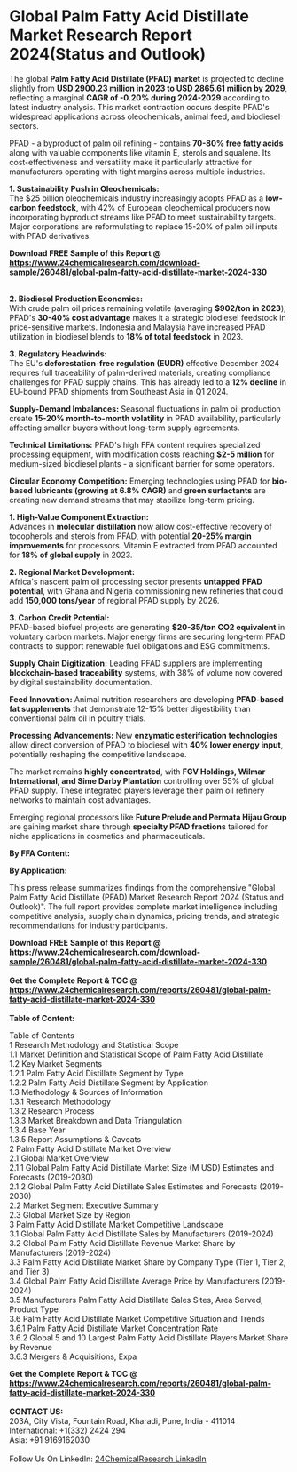 <h1>Global Palm Fatty Acid Distillate Market Research Report 2024(Status and Outlook)</h1><p>The global <strong>Palm Fatty Acid Distillate (PFAD) market</strong> is projected to decline slightly from <strong>USD 2900.23 million in 2023 to USD 2865.61 million by 2029</strong>, reflecting a marginal <strong>CAGR of -0.20% during 2024-2029</strong> according to latest industry analysis. This market contraction occurs despite PFAD's widespread applications across oleochemicals, animal feed, and biodiesel sectors.</p><p>PFAD - a byproduct of palm oil refining - contains <strong>70-80% free fatty acids</strong> along with valuable components like vitamin E, sterols and squalene. Its cost-effectiveness and versatility make it particularly attractive for manufacturers operating with tight margins across multiple industries.</p><p><strong>1. Sustainability Push in Oleochemicals:</strong><br>
The $25 billion oleochemicals industry increasingly adopts PFAD as a <strong>low-carbon feedstock</strong>, with 42% of European oleochemical producers now incorporating byproduct streams like PFAD to meet sustainability targets. Major corporations are reformulating to replace 15-20% of palm oil inputs with PFAD derivatives.</p><div><b>Download FREE Sample of this Report @ 
            <a href="https://www.24chemicalresearch.com/download-sample/260481/global-palm-fatty-acid-distillate-market-2024-330">
            https://www.24chemicalresearch.com/download-sample/260481/global-palm-fatty-acid-distillate-market-2024-330</a></b></div><br><p><strong>2. Biodiesel Production Economics:</strong><br>
With crude palm oil prices remaining volatile (averaging <strong>$902/ton in 2023</strong>), PFAD's <strong>30-40% cost advantage</strong> makes it a strategic biodiesel feedstock in price-sensitive markets. Indonesia and Malaysia have increased PFAD utilization in biodiesel blends to <strong>18% of total feedstock</strong> in 2023.</p><p><strong>3. Regulatory Headwinds:</strong><br>
The EU's <strong>deforestation-free regulation (EUDR)</strong> effective December 2024 requires full traceability of palm-derived materials, creating compliance challenges for PFAD supply chains. This has already led to a <strong>12% decline</strong> in EU-bound PFAD shipments from Southeast Asia in Q1 2024.</p><p><strong>Supply-Demand Imbalances:</strong> Seasonal fluctuations in palm oil production create <strong>15-20% month-to-month volatility</strong> in PFAD availability, particularly affecting smaller buyers without long-term supply agreements.</p><p><strong>Technical Limitations:</strong> PFAD's high FFA content requires specialized processing equipment, with modification costs reaching <strong>$2-5 million</strong> for medium-sized biodiesel plants - a significant barrier for some operators.</p><p><strong>Circular Economy Competition:</strong> Emerging technologies using PFAD for <strong>bio-based lubricants (growing at 6.8% CAGR)</strong> and <strong>green surfactants</strong> are creating new demand streams that may stabilize long-term pricing.</p><p><strong>1. High-Value Component Extraction:</strong><br>
Advances in <strong>molecular distillation</strong> now allow cost-effective recovery of tocopherols and sterols from PFAD, with potential <strong>20-25% margin improvements</strong> for processors. Vitamin E extracted from PFAD accounted for <strong>18% of global supply</strong> in 2023.</p><p><strong>2. Regional Market Development:</strong><br>
Africa's nascent palm oil processing sector presents <strong>untapped PFAD potential</strong>, with Ghana and Nigeria commissioning new refineries that could add <strong>150,000 tons/year</strong> of regional PFAD supply by 2026.</p><p><strong>3. Carbon Credit Potential:</strong><br>
PFAD-based biofuel projects are generating <strong>$20-35/ton CO2 equivalent</strong> in voluntary carbon markets. Major energy firms are securing long-term PFAD contracts to support renewable fuel obligations and ESG commitments.</p><p><strong>Supply Chain Digitization:</strong> Leading PFAD suppliers are implementing <strong>blockchain-based traceability</strong> systems, with 38% of volume now covered by digital sustainability documentation.</p><p><strong>Feed Innovation:</strong> Animal nutrition researchers are developing <strong>PFAD-based fat supplements</strong> that demonstrate 12-15% better digestibility than conventional palm oil in poultry trials.</p><p><strong>Processing Advancements:</strong> New <strong>enzymatic esterification technologies</strong> allow direct conversion of PFAD to biodiesel with <strong>40% lower energy input</strong>, potentially reshaping the competitive landscape.</p><p>The market remains <strong>highly concentrated</strong>, with <strong>FGV Holdings, Wilmar International, and Sime Darby Plantation</strong> controlling over 55% of global PFAD supply. These integrated players leverage their palm oil refinery networks to maintain cost advantages.</p><p>Emerging regional processors like <strong>Future Prelude and Permata Hijau Group</strong> are gaining market share through <strong>specialty PFAD fractions</strong> tailored for niche applications in cosmetics and pharmaceuticals.</p><p><strong>By FFA Content:</strong></p><p><strong>By Application:</strong></p><p>This press release summarizes findings from the comprehensive "Global Palm Fatty Acid Distillate (PFAD) Market Research Report 2024 (Status and Outlook)". The full report provides complete market intelligence including competitive analysis, supply chain dynamics, pricing trends, and strategic recommendations for industry participants.</p><div><b>Download FREE Sample of this Report @ 
            <a href="https://www.24chemicalresearch.com/download-sample/260481/global-palm-fatty-acid-distillate-market-2024-330">
            https://www.24chemicalresearch.com/download-sample/260481/global-palm-fatty-acid-distillate-market-2024-330</a></b></div><br><div><b>Get the Complete Report & TOC @ 
            <a href="https://www.24chemicalresearch.com/reports/260481/global-palm-fatty-acid-distillate-market-2024-330">
            https://www.24chemicalresearch.com/reports/260481/global-palm-fatty-acid-distillate-market-2024-330</a></b></div><br>
            <b>Table of Content:</b><p>Table of Contents<br />
1 Research Methodology and Statistical Scope<br />
1.1 Market Definition and Statistical Scope of Palm Fatty Acid Distillate<br />
1.2 Key Market Segments<br />
1.2.1 Palm Fatty Acid Distillate Segment by Type<br />
1.2.2 Palm Fatty Acid Distillate Segment by Application<br />
1.3 Methodology & Sources of Information<br />
1.3.1 Research Methodology<br />
1.3.2 Research Process<br />
1.3.3 Market Breakdown and Data Triangulation<br />
1.3.4 Base Year<br />
1.3.5 Report Assumptions & Caveats<br />
2 Palm Fatty Acid Distillate Market Overview<br />
2.1 Global Market Overview<br />
2.1.1 Global Palm Fatty Acid Distillate Market Size (M USD) Estimates and Forecasts (2019-2030)<br />
2.1.2 Global Palm Fatty Acid Distillate Sales Estimates and Forecasts (2019-2030)<br />
2.2 Market Segment Executive Summary<br />
2.3 Global Market Size by Region<br />
3 Palm Fatty Acid Distillate Market Competitive Landscape<br />
3.1 Global Palm Fatty Acid Distillate Sales by Manufacturers (2019-2024)<br />
3.2 Global Palm Fatty Acid Distillate Revenue Market Share by Manufacturers (2019-2024)<br />
3.3 Palm Fatty Acid Distillate Market Share by Company Type (Tier 1, Tier 2, and Tier 3)<br />
3.4 Global Palm Fatty Acid Distillate Average Price by Manufacturers (2019-2024)<br />
3.5 Manufacturers Palm Fatty Acid Distillate Sales Sites, Area Served, Product Type<br />
3.6 Palm Fatty Acid Distillate Market Competitive Situation and Trends<br />
3.6.1 Palm Fatty Acid Distillate Market Concentration Rate<br />
3.6.2 Global 5 and 10 Largest Palm Fatty Acid Distillate Players Market Share by Revenue<br />
3.6.3 Mergers & Acquisitions, Expa</p><div><b>Get the Complete Report & TOC @ 
            <a href="https://www.24chemicalresearch.com/reports/260481/global-palm-fatty-acid-distillate-market-2024-330">
            https://www.24chemicalresearch.com/reports/260481/global-palm-fatty-acid-distillate-market-2024-330</a></b></div><br><b>CONTACT US:</b><br>
            203A, City Vista, Fountain Road, Kharadi, Pune, India - 411014<br>
            International: +1(332) 2424 294<br>
            Asia: +91 9169162030 <br><br>
            Follow Us On LinkedIn: <a href="https://www.linkedin.com/company/24chemicalresearch/">24ChemicalResearch LinkedIn</a>